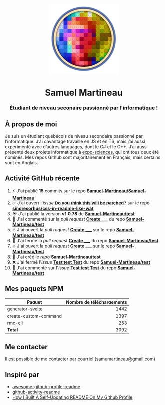 <div align="middle">
  <img height="225" alt="avatar" src="https://raw.githubusercontent.com/Samuel-Martineau/Samuel-Martineau/master/avatar.png">
  <h1>Samuel Martineau</h1>
  <h3>Étudiant de niveau seconaire passionné par l'informatique !</h3>
</div>

## À propos de moi

Je suis un étudiant québécois de niveau secondaire passionné par l’informatique. J’ai davantage travaillé en JS et en TS, mais j’ai aussi expérimenté avec d’autres languages, dont le C# et le C++. J’ai aussi présenté deux projets informatique à [expo-sciences](https://technoscience.ca/programmes/expo-sciences/), qui ont tous deux été nominés. Mes repos Github sont majoritairement en Français, mais certains sont en Anglais.

## Activité GitHub récente

1. ⚡ J&#x27;ai publié **15** commits sur le repo [**Samuel-Martineau/Samuel-Martineau**](https://github.com/Samuel-Martineau/Samuel-Martineau)
2. ✅ J&#x27;ai ouvert l&#x27;_issue_ [**Do you think this will be patched?**](https://github.com/sindresorhus/css-in-readme-like-wat/issues/2) sur le repo [**sindresorhus/css-in-readme-like-wat**](https://github.com/sindresorhus/css-in-readme-like-wat)
3. ☀️ J&#x27;ai publié la version **v1.0.78** de [**Samuel-Martineau/test**](https://github.com/Samuel-Martineau/test)
4. 💬 J&#x27;ai commenté sur la _pull request_ [**Create \_\_\_**](https://github.com/Samuel-Martineau/test/issues/2) du repo [**Samuel-Martineau/test**](https://github.com/Samuel-Martineau/test)
5. 🔥 J&#x27;ai ouvert la _pull request_ [**Create \_\_\_**](https://github.com/Samuel-Martineau/test/pull/2) sur le repo [**Samuel-Martineau/test**](https://github.com/Samuel-Martineau/test)
6. 🚫 J&#x27;ai fermé la _pull request_ [**Create \_\_\_**](https://github.com/Samuel-Martineau/test/pull/2) du repo [**Samuel-Martineau/test**](https://github.com/Samuel-Martineau/test)
7. 🔥 J&#x27;ai ouvert la _pull request_ [**Create \_\_\_**](https://github.com/Samuel-Martineau/test/pull/2) sur le repo [**Samuel-Martineau/test**](https://github.com/Samuel-Martineau/test)
8. 🚀 J&#x27;ai créé le _repo_ [**Samuel-Martineau/test**](https://github.com/Samuel-Martineau/test)
9. ❌ J&#x27;ai fermé l&#x27;_issue_ [**Test test Test**](https://github.com/Samuel-Martineau/test/issues/1) du repo [**Samuel-Martineau/test**](https://github.com/Samuel-Martineau/test)
10. 💬 J&#x27;ai commenté sur l&#x27;_issue_ [**Test test Test**](https://github.com/Samuel-Martineau/test/issues/1) du repo [**Samuel-Martineau/test**](https://github.com/Samuel-Martineau/test)

## Mes paquets NPM

| Paquet                | Nombre de téléchargements |
| --------------------- | ------------------------: |
| generator-svelte      |                      1442 |
| create-custom-command |                      1397 |
| rmc-cli               |                       253 |
| **Total**             |                      3092 |

## Me contacter

Il est possible de me contacter par courriel ([samumartineau@gmail.com](mailto:samumartineau@gmail.com))

## Inspiré par

- [awesome-github-profile-readme](https://github.com/abhisheknaiidu/awesome-github-profile-readme)
- [github-activity-readme](https://github.com/jamesgeorge007/github-activity-readme)
- [How I Built A Self-Updating README On My Github Profile](https://www.mokkapps.de/blog/how-i-built-a-self-updating-readme-on-my-git-hub-profile/)
